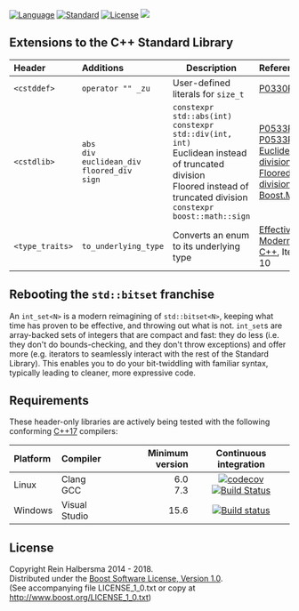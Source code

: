 [![Language](https://img.shields.io/badge/language-C++-blue.svg)](https://isocpp.org/) 
[![Standard](https://img.shields.io/badge/c%2B%2B-17-blue.svg)](https://en.wikipedia.org/wiki/C%2B%2B#Standardization) 
[![License](https://img.shields.io/badge/license-Boost-blue.svg)](https://opensource.org/licenses/BSL-1.0) 
[![](https://tokei.rs/b1/github/rhalbersma/xstd)](https://github.com/rhalbersma/xstd)

Extensions to the C++ Standard Library
--------------------------------------

| Header          | Additions         | Description | Reference |
| :-------------- | :---------------- | ----------- | :---------|
| `<cstddef>`     | `operator "" _zu` | User-defined literals for `size_t` | [P0330R1](http://www.open-std.org/jtc1/sc22/wg21/docs/papers/2017/p0330r1.pdf) |
| `<cstdlib>`     | `abs` <br> `div` <br> `euclidean_div` <br> `floored_div` <br> `sign` | `constexpr std::abs(int)` <br> `constexpr std::div(int, int)` <br> Euclidean instead of truncated division <br> Floored instead of truncated division <br> `constexpr boost::math::sign` | [P0533R2](http://www.open-std.org/jtc1/sc22/wg21/docs/papers/2018/p0533r2.pdf) <br> [P0533R2](http://www.open-std.org/jtc1/sc22/wg21/docs/papers/2018/p0533r2.pdf) <br> [Euclidean division](https://en.wikipedia.org/wiki/Euclidean_division) <br> [Floored division](http://research.microsoft.com/pubs/151917/divmodnote-letter.pdf) <br> [Boost.Math](https://www.boost.org/doc/libs/1_67_0/libs/math/doc/html/math_toolkit/sign_functions.html) |
| `<type_traits>` | `to_underlying_type` | Converts an enum to its underlying type | [Effective Modern C++](http://shop.oreilly.com/product/0636920033707.do), Item 10 | 

Rebooting the `std::bitset` franchise
-------------------------------------

An `int_set<N>` is a modern reimagining of `std::bitset<N>`, keeping what time has proven to be effective, and throwing out what is not. `int_set`s are array-backed sets of integers that are compact and fast: they do less (i.e. they don't do bounds-checking, and they don't throw exceptions) and offer more (e.g. iterators to seamlessly interact with the rest of the Standard Library). This enables you to do your bit-twiddling with familiar syntax, typically leading to cleaner, more expressive code.

Requirements
------------

These header-only libraries are actively being tested with the following conforming [C++17](http://www.open-std.org/jtc1/sc22/wg21/docs/papers/2017/n4659.pdf) compilers:

| Platform | Compiler       | Minimum version | Continuous integration |
| :------- | :------------- | --------------: | :--------------------: |
| Linux    | Clang <br> GCC |     6.0<br> 7.3 | [![codecov](https://codecov.io/gh/rhalbersma/xstd/branch/master/graph/badge.svg)](https://codecov.io/gh/rhalbersma/xstd) <br> [![Build Status](https://travis-ci.org/rhalbersma/xstd.svg)](https://travis-ci.org/rhalbersma/xstd) |
| Windows  | Visual Studio  |            15.6 | [![Build status](https://ci.appveyor.com/api/projects/status/nu193iqabu749mpx?svg=true)](https://ci.appveyor.com/project/rhalbersma/xstd) |

License
-------

Copyright Rein Halbersma 2014 - 2018.   
Distributed under the [Boost Software License, Version 1.0](http://www.boost.org/users/license.html).   
(See accompanying file LICENSE_1_0.txt or copy at http://www.boost.org/LICENSE_1_0.txt)
